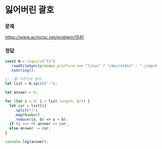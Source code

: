 # 잃어버린 괄호

### 문제

https://www.acmicpc.net/problem/1541

### 정답

```js
const N = require("fs")
  .readFileSync(process.platform === "linux" ? "/dev/stdin" : "./input.txt")
  .toString();

// -를 기준으로 분리
let list = N.split("-");

let answer = 0;

for (let i = 0; i < list.length; i++) {
  let cur = list[i]
    .split("+")
    .map(Number)
    .reduce((a, b) => a + b);
  if (i === 0) answer += cur;
  else answer -= cur;
}

console.log(answer);
```
